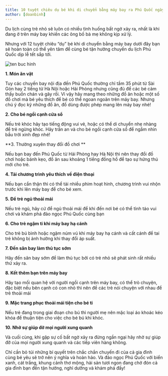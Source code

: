 ```yaml
---
title: 10 tuyệt chiêu dụ bé khi di chuyển bằng máy bay ra Phú Quốc ngày tết
author: [doanbinh]
---
```


Du lịch cùng trẻ nhỏ sẽ luôn có nhiều tình huống bất ngờ xảy ra, nhất là khi đang ở trên máy bay khiến các ông bố bà mẹ không kịp xử lý. 

Nhưng với 12 tuyệt chiêu “dụ” bé khi di chuyển bằng máy bay dưới đây bạn sẽ hoàn toàn có thể yên tâm để cùng bé tận hưởng chuyến du lịch Phú Quốc dịp lễ tết sắp tới.

![ten buc hinh](https://phuquocxanh.com/vi/wp-content/uploads/2017/10/qu%C3%A0-v%E1%BA%B7t-cho-c%C3%A1c-b%C3%A9-khi-%C4%91i-du-l%E1%BB%8Bch--768x457.jpg "ten buc hinh")

**1. Món ăn vặt**

Tuy các chuyến bay nội địa đến Phú Quốc thường chỉ tầm 35 phút từ Sài Gòn hay 2 tiếng từ Hà Nội hoặc Hải Phòng nhưng cũng đủ để các bé cảm thấy buồn chán và gây rối. Vì vậy hãy mang theo những đồ ăn hoặc một số đồ chơi mà bé yêu thích để bé có thể ngoan ngoãn trên máy bay. Nhưng chú ý đọc kỹ những đồ ăn, đồ dùng được phép mang lên máy bay nhé!

**2. Cho bé ngồi cạnh cửa sổ**

Nếu trẻ khóc hãy tạo tiếng động vui vẻ, hoặc có thể di chuyển nhẹ nhàng để trẻ ngừng khóc. Hãy trấn an và cho bé ngồi cạnh cửa sổ để ngắm nhìn bầu trời xinh đẹp nhé!

**3. Thường xuyên thay đổi đồ chơi  **

Nếu bạn bay đến Phú Quốc từ Hải Phòng hay Hà Nội thì nên thay đổi đồ chơi hoặc bánh kẹo, đồ ăn sau khoảng 1 tiếng đồng hồ để tạo sự hứng thú mới cho trẻ.

**4. Tải chương trình yêu thích về điện thoại**

Nếu bạn cẩn thận thì có thể tải nhiều phim hoạt hình, chương trình vui nhộn trước khi lên máy bay để cho bé xem.

**5. Để trẻ ngủ thoải mái**

Nếu trẻ ngủ, hãy cứ để ngủ thoải mái để khi đến nơi bé có thể tỉnh táo vui chơi và khám phá đảo ngọc Phú Quốc cùng bạn

**6. Cho trẻ ngậm ti khi máy bay hạ cánh**

Cho trẻ bú bình hoặc ngậm núm vú khi máy bay hạ cánh và cất cánh để tai trẻ không bị ảnh hưởng khi thay đổi áp suất.

**7. Đến sân bay làm thủ tục sớm**

Hãy đến sân bay sớm để làm thủ tục bởi có trẻ nhỏ sẽ phát sinh rất nhiều thứ xảy ra.

**8. Kết thêm bạn trên máy bay**

Hãy tạo mối quan hệ với người ngồi cạnh trên máy bay, có thể trò chuyện, đặc biệt nếu bên cạnh có con nhỏ thì nên để các trẻ nói chuyện với nhau để trẻ thoải mái

**9. Mặc trang phục thoải mái tiện cho bé ti**

Nếu trẻ đang trong giai đoạn cho bú thì người mẹ nên mặc loại áo khoác kéo khóa để thuận tiện cho việc cho bé bú khi khóc.

**10. Nhờ sự giúp đỡ mọi người xung quanh**

Và cuối cùng, khi gặp sự cố bất ngờ xảy ra đừng ngần ngại hãy nhờ sự giúp đỡ của mọi người xung quanh và các tiếp viên hàng không.

Chỉ cần bỏ túi những bí quyết trên chắc chắn chuyến đi của cả gia đình cùng bé yêu sẽ trở nên ý nghĩa và hoàn hảo. Và đảo ngọc Phú Quốc với biển xanh, cát trắng, khung cảnh thơ mộng, hải sản tươi ngon đang chờ đón cả gia đình bạn đến tận hưởng, nghỉ dưỡng và khám phá đấy! 